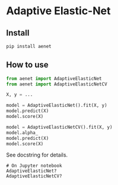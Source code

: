 # Adaptive Elastic-Net

## Install

```sh
pip install aenet
```

## How to use

```py
from aenet import AdaptiveElasticNet
from aenet import AdaptiveElasticNetCV

X, y = ...

model = AdaptiveElasticNet().fit(X, y)
model.predict(X)
model.score(X)

model = AdaptiveElasticNetCV().fit(X, y)
model.alpha_
model.predict(X)
model.score(X)
```

See docstring for details.

```
# On Jupyter notebook
AdaptiveElasticNet?
AdaptiveElasticNetCV?
```
